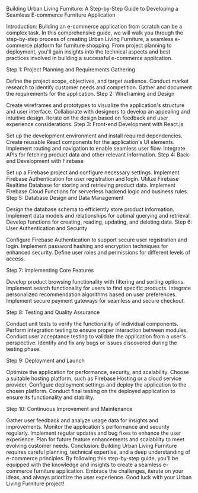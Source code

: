  Building Urban Living Furniture: A Step-by-Step Guide to Developing a Seamless E-commerce Furniture Application

Introduction:
Building an e-commerce application from scratch can be a complex task. In this comprehensive guide, we will walk you through the step-by-step process of creating Urban Living Furniture, a seamless e-commerce platform for furniture shopping. From project planning to deployment, you'll gain insights into the technical aspects and best practices involved in building a successful e-commerce application.

Step 1: Project Planning and Requirements Gathering

Define the project scope, objectives, and target audience.
Conduct market research to identify customer needs and competition.
Gather and document the requirements for the application.
Step 2: Wireframing and Design

Create wireframes and prototypes to visualize the application's structure and user interface.
Collaborate with designers to develop an appealing and intuitive design.
Iterate on the design based on feedback and user experience considerations.
Step 3: Front-end Development with React.js

Set up the development environment and install required dependencies.
Create reusable React components for the application's UI elements.
Implement routing and navigation to enable seamless user flow.
Integrate APIs for fetching product data and other relevant information.
Step 4: Back-end Development with Firebase

Set up a Firebase project and configure necessary settings.
Implement Firebase Authentication for user registration and login.
Utilize Firebase Realtime Database for storing and retrieving product data.
Implement Firebase Cloud Functions for serverless backend logic and business rules.
Step 5: Database Design and Data Management

Design the database schema to efficiently store product information.
Implement data models and relationships for optimal querying and retrieval.
Develop functions for creating, reading, updating, and deleting data.
Step 6: User Authentication and Security

Configure Firebase Authentication to support secure user registration and login.
Implement password hashing and encryption techniques for enhanced security.
Define user roles and permissions for different levels of access.

Step 7: Implementing Core Features

Develop product browsing functionality with filtering and sorting options.
Implement search functionality for users to find specific products.
Integrate personalized recommendation algorithms based on user preferences.
Implement secure payment gateways for seamless and secure checkout.

Step 8: Testing and Quality Assurance

Conduct unit tests to verify the functionality of individual components.
Perform integration testing to ensure proper interaction between modules.
Conduct user acceptance testing to validate the application from a user's perspective.
Identify and fix any bugs or issues discovered during the testing phase.

Step 9: Deployment and Launch

Optimize the application for performance, security, and scalability.
Choose a suitable hosting platform, such as Firebase Hosting or a cloud service provider.
Configure deployment settings and deploy the application to the chosen platform.
Conduct final testing on the deployed application to ensure its functionality and stability.

Step 10: Continuous Improvement and Maintenance

Gather user feedback and analyze usage data for insights and improvements.
Monitor the application's performance and security regularly.
Implement regular updates and bug fixes to enhance the user experience.
Plan for future feature enhancements and scalability to meet evolving customer needs.
Conclusion:
Building Urban Living Furniture requires careful planning, technical expertise, and a deep understanding of e-commerce principles. By following this step-by-step guide, you'll be equipped with the knowledge and insights to create a seamless e-commerce furniture application. Embrace the challenges, iterate on your ideas, and always prioritize the user experience. Good luck with your Urban Living Furniture project!
